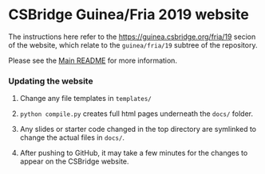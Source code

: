 # CSBridge Guinea/Fria 2019 website

The instructions here refer to the https://guinea.csbridge.org/fria/19 secion of the website, which relate to the `guinea/fria/19` subtree of the repository.

Please see the [Main README](../../../README.md) for more information.
### Updating the website

1. Change any file templates in ```templates/```

2. ```python compile.py``` creates full html pages underneath the ```docs/``` folder.

3. Any slides or starter code changed in the top directory are symlinked to change the actual files in ```docs/```.

4. After pushing to GitHub, it may take a few minutes for the changes to appear on the CSBridge website.
